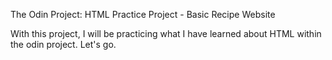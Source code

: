 The Odin Project: HTML Practice Project - Basic Recipe Website

With this project, I will be practicing what I have learned about HTML within the odin project. Let's go.